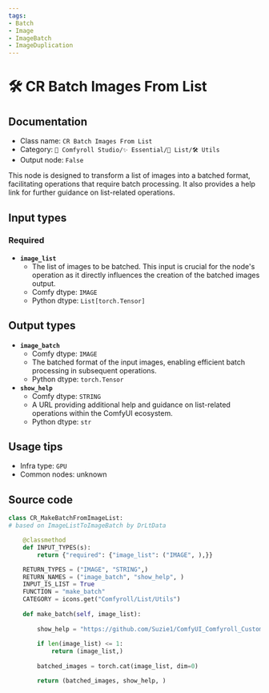 ```yaml
---
tags:
- Batch
- Image
- ImageBatch
- ImageDuplication
---
```


# 🛠️ CR Batch Images From List
## Documentation
- Class name: `CR Batch Images From List`
- Category: `🧩 Comfyroll Studio/✨ Essential/📜 List/🛠️ Utils`
- Output node: `False`

This node is designed to transform a list of images into a batched format, facilitating operations that require batch processing. It also provides a help link for further guidance on list-related operations.
## Input types
### Required
- **`image_list`**
    - The list of images to be batched. This input is crucial for the node's operation as it directly influences the creation of the batched images output.
    - Comfy dtype: `IMAGE`
    - Python dtype: `List[torch.Tensor]`
## Output types
- **`image_batch`**
    - Comfy dtype: `IMAGE`
    - The batched format of the input images, enabling efficient batch processing in subsequent operations.
    - Python dtype: `torch.Tensor`
- **`show_help`**
    - Comfy dtype: `STRING`
    - A URL providing additional help and guidance on list-related operations within the ComfyUI ecosystem.
    - Python dtype: `str`
## Usage tips
- Infra type: `GPU`
- Common nodes: unknown


## Source code
```python
class CR_MakeBatchFromImageList:
# based on ImageListToImageBatch by DrLtData

    @classmethod
    def INPUT_TYPES(s):
        return {"required": {"image_list": ("IMAGE", ),}}

    RETURN_TYPES = ("IMAGE", "STRING",)
    RETURN_NAMES = ("image_batch", "show_help", ) 
    INPUT_IS_LIST = True
    FUNCTION = "make_batch"
    CATEGORY = icons.get("Comfyroll/List/Utils")
   
    def make_batch(self, image_list):
    
        show_help = "https://github.com/Suzie1/ComfyUI_Comfyroll_CustomNodes/wiki/List-Nodes#cr-binary-to-list" 
    
        if len(image_list) <= 1:
            return (image_list,)
            
        batched_images = torch.cat(image_list, dim=0)    

        return (batched_images, show_help, )            

```
